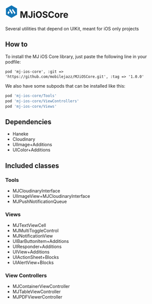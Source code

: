 # ![Mobile Jazz Badge](https://raw.githubusercontent.com/mobilejazz/metadata/master/images/icons/mj-40x40.png) MJiOSCore

Several utilities that depend on UIKit, meant for iOS only projects

## How to 

To install the MJ iOS Core library, just paste the following line in your podfile:
```
pod 'mj-ios-core', :git => 'https://github.com/mobilejazz/MJiOSCore.git', :tag => '1.0.0'
```

We also have some subpods that can be installed like this:
```ruby
pod 'mj-ios-core/Tools'
pod 'mj-ios-core/ViewControllers'
pod 'mj-ios-core/Views'
```

## Dependencies
- Haneke
- Cloudinary
- UIImage+Additions
- UIColor+Additions

## Included classes
### Tools
- MJCloudinaryInterface
- UIImageView+MJCloudinaryInterface
- MJPushNotificationQueue

### Views
- MJTextViewCell
- MJMultiToggleControl
- MJNotificationView
- UIBarButtonItem+Additions
- UIResponder+Additions
- UIView+Additions
- UIActionSheet+Blocks
- UIAlertView+Blocks

### View Controllers
- MJContainerViewController
- MJTableViewController
- MJPDFViewerController
